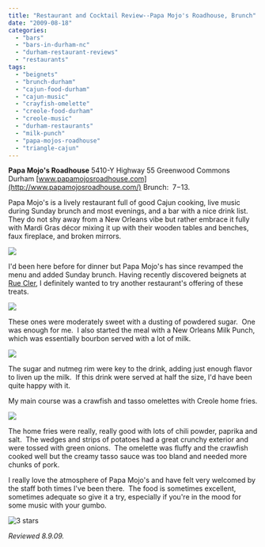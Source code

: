 ```yaml
---
title: "Restaurant and Cocktail Review--Papa Mojo's Roadhouse, Brunch"
date: "2009-08-18"
categories:
  - "bars"
  - "bars-in-durham-nc"
  - "durham-restaurant-reviews"
  - "restaurants"
tags:
  - "beignets"
  - "brunch-durham"
  - "cajun-food-durham"
  - "cajun-music"
  - "crayfish-omelette"
  - "creole-food-durham"
  - "creole-music"
  - "durham-restaurants"
  - "milk-punch"
  - "papa-mojos-roadhouse"
  - "triangle-cajun"
---
```


**Papa Mojo's Roadhouse** 5410-Y Highway 55 Greenwood Commons Durham [www.papamojosroadhouse.com](http://www.papamojosroadhouse.com/) Brunch:  $7-$13.

Papa Mojo's is a lively restaurant full of good Cajun cooking, live music during Sunday brunch and most evenings, and a bar with a nice drink list.  They do not shy away from a New Orleans vibe but rather embrace it fully with Mardi Gras décor mixing it up with their wooden tables and benches, faux fireplace, and broken mirrors.

![](http://www.thegourmez.com/gourmez/photos/papamojos3.jpg)

I'd been here before for dinner but Papa Mojo's has since revamped the menu and added Sunday brunch. Having recently discovered beignets at [Rue Cler](index.php?p=restaurant-review-rue-cler-downtown-durham), I definitely wanted to try another restaurant's offering of these treats.

![](http://www.thegourmez.com/gourmez/photos/beignet.jpg)

These ones were moderately sweet with a dusting of powdered sugar.  One was enough for me.  I also started the meal with a New Orleans Milk Punch, which was essentially bourbon served with a lot of milk.

![](http://www.thegourmez.com/gourmez/photos/milkpunch2.jpg)

The sugar and nutmeg rim were key to the drink, adding just enough flavor to liven up the milk.  If this drink were served at half the size, I'd have been quite happy with it.

My main course was a crawfish and tasso omelettes with Creole home fries.

![](http://www.thegourmez.com/gourmez/photos/tassoomelette.jpg)

The home fries were really, really good with lots of chili powder, paprika and salt.  The wedges and strips of potatoes had a great crunchy exterior and were tossed with green onions.  The omelette was fluffy and the crawfish cooked well but the creamy tasso sauce was too bland and needed more chunks of pork.

I really love the atmosphere of Papa Mojo's and have felt very welcomed by the staff both times I've been there.  The food is sometimes excellent, sometimes adequate so give it a try, especially if you're in the mood for some music with your gumbo.




<div class="caption">

![3 stars](http://s3.amazonaws.com/thegourmez-wpmedia/2009/02/rating_avocado1.gif "rating_avocado1")</div>


_Reviewed 8.9.09._
